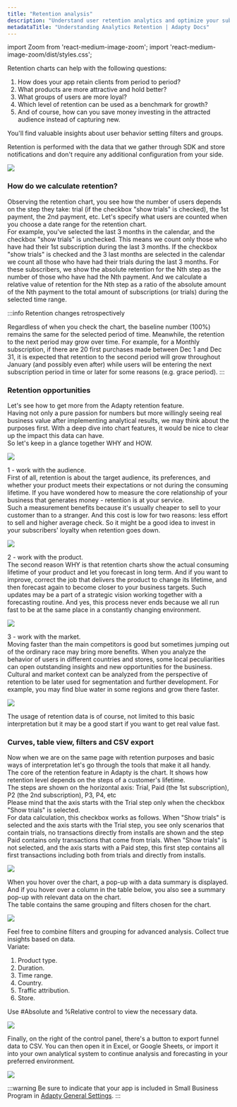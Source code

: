 ```yaml
---
title: "Retention analysis"
description: "Understand user retention analytics and optimize your subscription strategy."
metadataTitle: "Understanding Analytics Retention | Adapty Docs"
---
```


import Zoom from 'react-medium-image-zoom';
import 'react-medium-image-zoom/dist/styles.css';

Retention charts can help with the following questions:

1. How does your app retain clients from period to period?
2. What products are more attractive and hold better?
3. What groups of users are more loyal? 
4. Which level of retention can be used as a benchmark for growth?
5. And of course, how can you save money investing in the attracted audience instead of capturing new.

You'll find valuable insights about user behavior setting filters and groups.   

Retention is performed with the data that we gather through SDK and store notifications and don't require any additional configuration from your side.


<Zoom>
  <img src={require('./img/86dc5ac-CleanShot_2023-01-09_at_18.56.15.webp').default}
  style={{
    border: '1px solid #727272', /* border width and color */
    width: '700px', /* image width */
    display: 'block', /* for alignment */
    margin: '0 auto' /* center alignment */
  }}
/>
</Zoom>





### How do we calculate retention?

Observing the retention chart, you see how the number of users depends on the step they take: trial (if the checkbox "show trials" is checked), the 1st payment, the 2nd payment, etc. Let's specify what users are counted when you choose a date range for the retention chart.  
For example, you've selected the last 3 months in the calendar, and the checkbox "show trials" is unchecked. This means we count only those who have had their 1st subscription during the last 3 months. If the checkbox "show trials" is checked and the 3 last months are selected in the calendar we count all those who have had their trials during the last 3 months. For these subscribers, we show the absolute retention for the Nth step as the number of those who have had the Nth payment. And we calculate a relative value of retention for the Nth step as a ratio of the absolute amount of the Nth payment to the total amount of subscriptions (or trials) during the selected time range.     

:::info
Retention changes retrospectively

Regardless of when you check the chart, the baseline number (100%) remains the same for the selected period of time. Meanwhile, the retention to the next period may grow over time.
For example, for a Monthly subscription, if there are 20 first purchases made between Dec 1 and Dec 31, it is expected that retention to the second period will grow throughout January (and possibly even after) while users will be entering the next subscription period in time or later for some reasons (e.g. grace period).
:::

### Retention opportunities

Let's see how to get more from the Adapty retention feature.  
Having not only a pure passion for numbers but more willingly seeing real business value after implementing analytical results, we may think about the purposes first. With a deep dive into chart features, it would be nice to clear up the impact this data can have.  
So let's keep in a glance together WHY and HOW. 


<Zoom>
  <img src={require('./img/e501382-CleanShot_2022-07-11_at_21.09.20.webp').default}
  style={{
    border: '1px solid #727272', /* border width and color */
    width: '700px', /* image width */
    display: 'block', /* for alignment */
    margin: '0 auto' /* center alignment */
  }}
/>
</Zoom>





1 - work with the audience.  
First of all, retention is about the target audience, its preferences, and whether your product meets their expectations or not during the consuming lifetime. If you have wondered how to measure the core relationship of your business that generates money - retention is at your service.  
Such a measurement benefits because it's usually cheaper to sell to your customer than to a stranger. And this cost is low for two reasons: less effort to sell and higher average check. So it might be a good idea to invest in your subscribers' loyalty when retention goes down. 


<Zoom>
  <img src={require('./img/e10de4a-CleanShot_2022-07-11_at_21.06.45.webp').default}
  style={{
    border: '1px solid #727272', /* border width and color */
    width: '700px', /* image width */
    display: 'block', /* for alignment */
    margin: '0 auto' /* center alignment */
  }}
/>
</Zoom>





2 - work with the product.  
The second reason WHY is that retention charts show the actual consuming lifetime of your product and let you forecast in long term. And if you want to improve, correct the job that delivers the product to change its lifetime, and then forecast again to become closer to your business targets. Such updates may be a part of a strategic vision working together with a forecasting routine. And yes, this process never ends because we all run fast to be at the same place in a constantly changing environment.


<Zoom>
  <img src={require('./img/26a7026-CleanShot_2022-07-11_at_21.36.36.webp').default}
  style={{
    border: '1px solid #727272', /* border width and color */
    width: '700px', /* image width */
    display: 'block', /* for alignment */
    margin: '0 auto' /* center alignment */
  }}
/>
</Zoom>





3 - work with the market.  
Moving faster than the main competitors is good but sometimes jumping out of the ordinary race may bring more benefits. When you analyze the behavior of users in different countries and stores, some local peculiarities can open outstanding insights and new opportunities for the business. Cultural and market context can be analyzed from the perspective of retention to be later used for segmentation and further development. For example, you may find blue water in some regions and grow there faster.  


<Zoom>
  <img src={require('./img/cee8bd6-CleanShot_2022-07-11_at_22.02.39.webp').default}
  style={{
    border: '1px solid #727272', /* border width and color */
    width: '700px', /* image width */
    display: 'block', /* for alignment */
    margin: '0 auto' /* center alignment */
  }}
/>
</Zoom>





The usage of retention data is of course, not limited to this basic interpretation but it may be a good start if you want to get real value fast.  

### Curves, table view, filters and CSV export

Now when we are on the same page with retention purposes and basic ways of interpretation let's go through the tools that make it all handy.  
The core of the retention feature in Adapty is the chart. It shows how retention level depends on the steps of a customer's lifetime.  
The steps are shown on the horizontal axis: Trial, Paid (the 1st subscription), P2 (the 2nd subscription), P3, P4, etc  
Please mind that the axis starts with the Trial step only when the checkbox "Show trials" is selected.  
For data calculation, this checkbox works as follows. When "Show trials" is selected and the axis starts with the Trial step, you see only scenarios that contain trials, no transactions directly from installs are shown and the step Paid contains only transactions that come from trials. When "Show trials" is not selected, and the axis starts with a Paid step, this first step contains all first transactions including both from trials and directly from installs.


<Zoom>
  <img src={require('./img/d849428-CleanShot_2022-07-12_at_11.24.57.webp').default}
  style={{
    border: '1px solid #727272', /* border width and color */
    width: '700px', /* image width */
    display: 'block', /* for alignment */
    margin: '0 auto' /* center alignment */
  }}
/>
</Zoom>





When you hover over the chart, a pop-up with a data summary is displayed. And if you hover over a column in the table below, you also see a summary pop-up with relevant data on the chart.  
The table contains the same grouping and filters chosen for the chart.


<Zoom>
  <img src={require('./img/e8803c2-CleanShot_2022-07-12_at_11.50.48.webp').default}
  style={{
    border: '1px solid #727272', /* border width and color */
    width: '700px', /* image width */
    display: 'block', /* for alignment */
    margin: '0 auto' /* center alignment */
  }}
/>
</Zoom>





Feel free to combine filters and grouping for advanced analysis. Collect true insights based on data.  
Variate: 

1. Product type.
2. Duration.
3. Time range. 
4. Country.
5. Traffic attribution.
6. Store.

Use #Absolute and %Relative control to view the necessary data.


<Zoom>
  <img src={require('./img/d891f77-CleanShot_2022-07-12_at_12.43.11.webp').default}
  style={{
    border: '1px solid #727272', /* border width and color */
    width: '700px', /* image width */
    display: 'block', /* for alignment */
    margin: '0 auto' /* center alignment */
  }}
/>
</Zoom>





Finally, on the right of the control panel, there's a button to export funnel data to CSV. You can then open it in Excel, or Google Sheets, or import it into your own analytical system to continue analysis and forecasting in your preferred environment.  


<Zoom>
  <img src={require('./img/f351197-CleanShot_2022-07-12_at_13.26.49.webp').default}
  style={{
    border: '1px solid #727272', /* border width and color */
    width: '700px', /* image width */
    display: 'block', /* for alignment */
    margin: '0 auto' /* center alignment */
  }}
/>
</Zoom>





:::warning
Be sure to indicate that your app is included in Small Business Program in [Adapty General Settings](https://app.adapty.io/settings/general).
:::